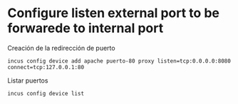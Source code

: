 # Configure listen external port to be forwarede to internal port

Creación de la redirección de puerto
```
incus config device add apache puerto-80 proxy listen=tcp:0.0.0.0:8080 connect=tcp:127.0.0.1:80
```

Listar puertos
```
incus config device list
```
